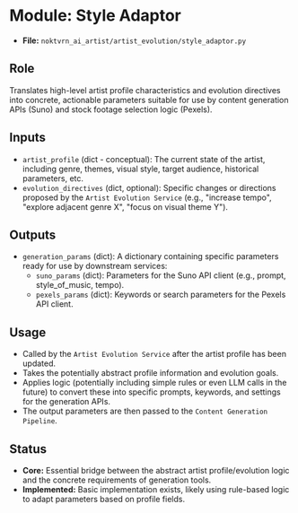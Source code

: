 # Module: Style Adaptor

*   **File:** `noktvrn_ai_artist/artist_evolution/style_adaptor.py`

## Role

Translates high-level artist profile characteristics and evolution directives into concrete, actionable parameters suitable for use by content generation APIs (Suno) and stock footage selection logic (Pexels).

## Inputs

*   `artist_profile` (dict - conceptual): The current state of the artist, including genre, themes, visual style, target audience, historical parameters, etc.
*   `evolution_directives` (dict, optional): Specific changes or directions proposed by the `Artist Evolution Service` (e.g., "increase tempo", "explore adjacent genre X", "focus on visual theme Y").

## Outputs

*   `generation_params` (dict): A dictionary containing specific parameters ready for use by downstream services:
    *   `suno_params` (dict): Parameters for the Suno API client (e.g., prompt, style_of_music, tempo).
    *   `pexels_params` (dict): Keywords or search parameters for the Pexels API client.

## Usage

*   Called by the `Artist Evolution Service` after the artist profile has been updated.
*   Takes the potentially abstract profile information and evolution goals.
*   Applies logic (potentially including simple rules or even LLM calls in the future) to convert these into specific prompts, keywords, and settings for the generation APIs.
*   The output parameters are then passed to the `Content Generation Pipeline`.

## Status

*   **Core:** Essential bridge between the abstract artist profile/evolution logic and the concrete requirements of generation tools.
*   **Implemented:** Basic implementation exists, likely using rule-based logic to adapt parameters based on profile fields.
